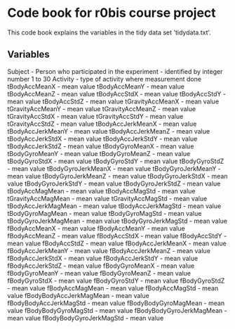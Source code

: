 Code book for r0bis course project
======================================================
This code book explains the variables in the tidy data set 'tidydata.txt'.

Variables
------------------------------------------------------
Subject  - Person who participated in the experiment - identified by integer number 1 to 30
Activity - type of activity where measurement done
tBodyAccMeanX - mean value
tBodyAccMeanY - mean value
tBodyAccMeanZ - mean value
tBodyAccStdX - mean value
tBodyAccStdY - mean value
tBodyAccStdZ - mean value
tGravityAccMeanX - mean value
tGravityAccMeanY - mean value
tGravityAccMeanZ - mean value
tGravityAccStdX - mean value
tGravityAccStdY - mean value
tGravityAccStdZ - mean value
tBodyAccJerkMeanX - mean value
tBodyAccJerkMeanY - mean value
tBodyAccJerkMeanZ - mean value
tBodyAccJerkStdX - mean value
tBodyAccJerkStdY - mean value
tBodyAccJerkStdZ - mean value
tBodyGyroMeanX - mean value
tBodyGyroMeanY - mean value
tBodyGyroMeanZ - mean value
tBodyGyroStdX - mean value
tBodyGyroStdY - mean value
tBodyGyroStdZ - mean value
tBodyGyroJerkMeanX - mean value
tBodyGyroJerkMeanY - mean value
tBodyGyroJerkMeanZ - mean value
tBodyGyroJerkStdX - mean value
tBodyGyroJerkStdY - mean value
tBodyGyroJerkStdZ - mean value
tBodyAccMagMean - mean value
tBodyAccMagStd - mean value
tGravityAccMagMean - mean value
tGravityAccMagStd - mean value
tBodyAccJerkMagMean - mean value
tBodyAccJerkMagStd - mean value
tBodyGyroMagMean - mean value
tBodyGyroMagStd - mean value
tBodyGyroJerkMagMean - mean value
tBodyGyroJerkMagStd - mean value
fBodyAccMeanX - mean value
fBodyAccMeanY - mean value
fBodyAccMeanZ - mean value
fBodyAccStdX - mean value
fBodyAccStdY - mean value
fBodyAccStdZ - mean value
fBodyAccJerkMeanX - mean value
fBodyAccJerkMeanY - mean value
fBodyAccJerkMeanZ - mean value
fBodyAccJerkStdX - mean value
fBodyAccJerkStdY - mean value
fBodyAccJerkStdZ - mean value
fBodyGyroMeanX - mean value
fBodyGyroMeanY - mean value
fBodyGyroMeanZ - mean value
fBodyGyroStdX - mean value
fBodyGyroStdY - mean value
fBodyGyroStdZ - mean value
fBodyAccMagMean - mean value
fBodyAccMagStd - mean value
fBodyBodyAccJerkMagMean - mean value
fBodyBodyAccJerkMagStd - mean value
fBodyBodyGyroMagMean - mean value
fBodyBodyGyroMagStd - mean value
fBodyBodyGyroJerkMagMean - mean value
fBodyBodyGyroJerkMagStd - mean value
